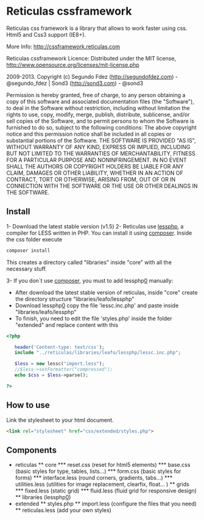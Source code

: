 Reticulas cssframework
===================

Reticulas css framework is a library​ that allows to work faster using css.
Html5 and Css3 support (IE8+). 

More Info:
http://cssframework.reticulas.com

Reticulas cssframework Licence:
Distributed under the MIT license, http://www.opensource.org/licenses/mit-license.php

2009-2013.
Copyright (c) Segundo Fdez (http://segundofdez.com) - @segundo_fdez | Sond3 (http://sond3.com) - @sond3

Permission is hereby granted, free of charge, to any person obtaining a copy of this software and associated documentation files (the "Software"), to deal in the Software without restriction, including without limitation the rights to use, copy, modify, merge, publish, distribute, sublicense, and/or sell copies of the Software, and to permit persons to whom the Software is furnished to do so, subject to the following conditions:
The above copyright notice and this permission notice shall be included in all copies or substantial portions of the Software.
THE SOFTWARE IS PROVIDED "AS IS", WITHOUT WARRANTY OF ANY KIND, EXPRESS OR IMPLIED, INCLUDING BUT NOT LIMITED TO THE WARRANTIES OF MERCHANTABILITY, FITNESS FOR A PARTICULAR PURPOSE AND NONINFRINGEMENT. IN NO EVENT SHALL THE AUTHORS OR COPYRIGHT HOLDERS BE LIABLE FOR ANY CLAIM, DAMAGES OR OTHER LIABILITY, WHETHER IN AN ACTION OF CONTRACT, TORT OR OTHERWISE, ARISING FROM, OUT OF OR IN CONNECTION WITH THE SOFTWARE OR THE USE OR OTHER DEALINGS IN THE SOFTWARE.


Install 
-------
1- Download the latest stable version (v1.5)
2- Reticulas use [lessphp][0], a compiler for LESS written in PHP. 
   You can install it using [composer][1]. Inside the css folder execute
   ```bash
   composer install
   ```
   This creates a directory called "libraries" inside "core" with all the necessary stuff.

3- If you don´t use [composer][1], you must to add lessphp[0] manually:
   * After download the latest stable version of reticulas, inside "core" create the directory structure "libraries/leafo/lessphp"
   * Download lessphp[0] copy the file 'lessc.inc.php' and paste inside "libraries/leafo/lessphp"
   * To finish, you need to edit the file 'styles.php' inside the folder "extended" and replace content with this
   ```php
   <?php

      header('Content-type: text/css');
      include "../reticulas/libraries/leafo/lessphp/lessc.inc.php";

      $less = new lessc("import.less");
      //$less->setFormatter("compressed");
      echo $css = $less->parse();

   ?>
   ```

How to use
----------
Link the stylesheet to your html document.
```HTML
<link rel="stylesheet" href="css/extended/styles.php">
```

Components
----------
* reticulas
** core
*** reset.css (reset for html5 elements)
*** base.css (basic styles for type, tables, lists...)
*** form.css (basic styles for forms)
*** interface.less (round corners, gradients, tabs...)
*** utilities.less (utilities for image replacement, clearfix, float... )
** grids
*** fixed.less (static grid)
*** fluid.less (fluid grid for responsive design)
** libraries (lessphp[0])
* extended
** styles.php
** import.less (configure the files that you need)
** reticulas.less (add your own styles)



[0]:http://leafo.net/lessphp/
[1]:http://getcomposer.org/

